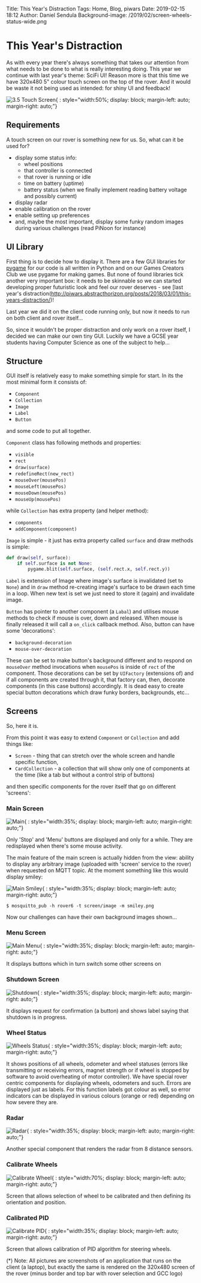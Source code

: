 Title: This Year's Distraction
Tags: Home, Blog, piwars
Date: 2019-02-15 18:12
Author: Daniel Sendula
Background-image: /2019/02/screen-wheels-status-wide.png

# This Year's Distraction

As with every year there's always something that takes our attention from what needs to be done to what is really interesting doing. 
This year we continue with last year's theme: SciFi UI! Reason more is that this time we have 320x480 5" colour touch screen on the top of the rover. And it would be waste it not being used as intended: for shiny UI and feedback!

![3.5 Touch Screen](/2019/02/35-touch-screen.jpg "3.5 Touch Screen"){ : style="width:50%; display: block; margin-left: auto; margin-right: auto;"}

<!-- TEASER_END -->

## Requirements

A touch screen on our rover is something new for us. So, what can it be used for?

* display some status info:
    * wheel positions
    * that controller is connected
    * that rover is running or idle
    * time on battery (uptime)
    * battery status (when we finally implement reading battery voltage and possibly current)
* display radar
* enable calibration on the rover
* enable setting up preferences
* and, maybe the most important, display some funky random images during various challenges (read PiNoon for instance)

## UI Library

First thing is to decide how to display it. There are a few GUI libraries for [pygame](https://www.pygame.org/news) for our code is all written in Python and on our Games Creators Club we use pygame for making games. But none of found libraries tick another very important box: it needs to be skinnable so we can started developing proper futuristic look and feel our rover deserves - see [last year's distraction(http://piwars.abstracthorizon.org/posts/2018/03/01/this-years-distraction/)!

Last year we did it on the client code running only, but now it needs to run on both client and rover itself...

So, since it wouldn't be proper distraction and only work on a rover itself, I decided we can make our own tiny GUI. Luckily we have a GCSE year students having Computer Science as one of the subject to help...

## Structure

GUI itself is relatively easy to make something simple for start. In its the most minimal form it consists of:

- `Component`
- `Collection`
- `Image`
- `Label`
- `Button`

and some code to put all together.

`Component` class has following methods and properties:
- `visible`
- `rect`
- `draw(surface)`
- `redefineRect(new_rect)`
- `mouseOver(mousePos)`
- `mouseLeft(mousePos)`
- `mouseDown(mousePos)`
- `mouseUp(mousePos)`

while `Collection` has extra property (and helper method):
- `components`
- `addComponent(component)`

`Image` is simple - it just has extra property called `surface` and draw methods is simple:

```python
def draw(self, surface):
    if self.surface is not None:
        pygame.blit(self.surface, (self.rect.x, self.rect.y))
```

`Label` is extension of Image where image's surface is invalidated (set to `None`) and in `draw` method re-creating image's surface to be drawn each time in a loop. When new text is set we just need to store it (again) and invalidate image.

`Button` has pointer to another component (a `Labal`) and utilises mouse methods to check if mouse is over, down and released. When mouse is finally released it will call a `on_click` callback method. Also, button can have some 'decorations':
- `background-decoration`
- `mouse-over-decoration`

These can be set to make button's background different and to respond on `mouseOver` method invocations when `mousePos` is inside of `rect` of the component. Those decorations can be set by `UIFactory` (extensions of) and if all components are created through it, that factory can, then, decorate components (in this case buttons) accordingly. It is dead easy to create special button decorations which draw funky borders, backgrounds, etc...

## Screens

So, here it is. 

From this point it was easy to extend `Component` or `Collection` and add things like:
- `Screen` - thing that can stretch over the whole screen and handle specific function,
- `CardCollection` - a collection that will show only one of components at the time (like a tab but without a control strip of buttons)

and then specific components for the rover itself that go on different 'screens':

### Main Screen

![Main](/2019/02/gcc-rover-ui.gif "Main"){ : style="width:35%; display: block; margin-left: auto; margin-right: auto;"}

Only 'Stop' and 'Menu' buttons are displayed and only for a while. They are redisplayed when there's some mouse activity.

The main feature of the main screen is actually hidden from the view: ability to display any arbitrary image (uploaded with 'screen' service to the rover) when requested on MQTT topic. At the moment something like this would display smiley:

![Main Smiley](/2019/02/screen-main-smiley.png "Main Smiley"){ : style="width:35%; display: block; margin-left: auto; margin-right: auto;"}

```$ mosquitto_pub -h rover6 -t screen/image -m smiley.png```

Now our challenges can have their own background images shown...

### Menu Screen

![Main Menu](/2019/02/gcc-rover-ui.gif "Main Menu"){ : style="width:35%; display: block; margin-left: auto; margin-right: auto;"}

It displays buttons which in turn switch some other screens on

### Shutdown Screen

![Shutdown](/2019/02/screen-shutdown.png "Shutdown"){ : style="width:35%; display: block; margin-left: auto; margin-right: auto;"}

It displays request for confirmation (a button) and shows label saying that shutdown is in progress.

### Wheel Status

![Wheels Status](/2019/02/screen-wheels-status.png "Wheels Status"){ : style="width:35%; display: block; margin-left: auto; margin-right: auto;"}

It shows positions of all wheels, odometer and wheel statuses (errors like transmitting or receiving errors, magnet strength or if wheel is stopped by software to avoid overheating of motor controller). We have special rover centric components for displaying wheels, odometers and such. Errors are displayed just as labels. For this function labels got colour as well, so error indicators can be displayed in various colours (orange or red) depending on how severe they are.

### Radar

![Radar](/2019/02/screen-radar.png "Radar"){ : style="width:35%; display: block; margin-left: auto; margin-right: auto;"}

Another special component that renders the radar from 8 distance sensors.

### Calibrate Wheels

![Calibrate Wheel](/2019/02/screen-calibrate-wheel-combined.png "Calibrate Wheel"){ : style="width:70%; display: block; margin-left: auto; margin-right: auto;"}

Screen that allows selection of wheel to be calibrated and then defining its orientation and position.

### Calibrated PID

![Calibrate PID](/2019/02/screen-calibrate-pid.png "Calibrate PID"){ : style="width:35%; display: block; margin-left: auto; margin-right: auto;"}

Screen that allows calibration of PID algorithm for steering wheels.

(*) Note: All pictures are screenshots of an application that runs on the client (a laptop), but exactly the same is rendered on the 320x480 screen of the rover (minus border and top bar with rover selection and GCC logo)